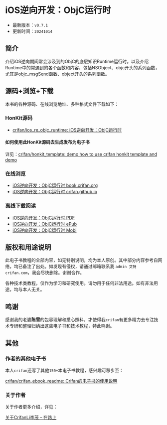 # iOS逆向开发：ObjC运行时

* 最新版本：`v0.7.1`
* 更新时间：`20241014`

## 简介

介绍iOS逆向期间常会涉及到的ObjC的底层知识Runtime运行时。以及介绍Runtime中的常遇到的各个函数和内容，包括NSObject、objc开头的系列函数，尤其是objc_msgSend函数、object开头的系列函数。

## 源码+浏览+下载

本书的各种源码、在线浏览地址、多种格式文件下载如下：

### HonKit源码

* [crifan/ios_re_objc_runtime: iOS逆向开发：ObjC运行时](https://github.com/crifan/ios_re_objc_runtime)

#### 如何使用此HonKit源码去生成发布为电子书

详见：[crifan/honkit_template: demo how to use crifan honkit template and demo](https://github.com/crifan/honkit_template)

### 在线浏览

* [iOS逆向开发：ObjC运行时 book.crifan.org](https://book.crifan.org/books/ios_re_objc_runtime/website/)
* [iOS逆向开发：ObjC运行时 crifan.github.io](https://crifan.github.io/ios_re_objc_runtime/website/)

### 离线下载阅读

* [iOS逆向开发：ObjC运行时 PDF](https://book.crifan.org/books/ios_re_objc_runtime/pdf/ios_re_objc_runtime.pdf)
* [iOS逆向开发：ObjC运行时 ePub](https://book.crifan.org/books/ios_re_objc_runtime/epub/ios_re_objc_runtime.epub)
* [iOS逆向开发：ObjC运行时 Mobi](https://book.crifan.org/books/ios_re_objc_runtime/mobi/ios_re_objc_runtime.mobi)

## 版权和用途说明

此电子书教程的全部内容，如无特别说明，均为本人原创。其中部分内容参考自网络，均已备注了出处。如发现有侵权，请通过邮箱联系我 `admin 艾特 crifan.com`，我会尽快删除。谢谢合作。

各种技术类教程，仅作为学习和研究使用。请勿用于任何非法用途。如有非法用途，均与本人无关。

## 鸣谢

感谢我的老婆**陈雪**的包容理解和悉心照料，才使得我`crifan`有更多精力去专注技术专研和整理归纳出这些电子书和技术教程，特此鸣谢。

## 其他

### 作者的其他电子书

本人`crifan`还写了其他`150+`本电子书教程，感兴趣可移步至：

[crifan/crifan_ebook_readme: Crifan的电子书的使用说明](https://github.com/crifan/crifan_ebook_readme)

### 关于作者

关于作者更多介绍，详见：

[关于CrifanLi李茂 – 在路上](https://www.crifan.org/about/)
